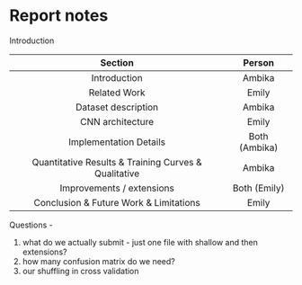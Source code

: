 # Report notes

Introduction


|  Section            |  Person      | 
|:-------------------:|:------:|
| Introduction | Ambika | 
| Related Work     | Emily   | 
| Dataset description | Ambika |
|CNN architecture | Emily |
|Implementation Details | Both (Ambika)|  
|Quantitative Results & Training Curves & Qualitative| Ambika |
|Improvements / extensions | Both (Emily)|
|Conclusion & Future Work & Limitations| Emily |




Questions -
1. what do we actually submit - just one file with shallow and then extensions?
2. how many confusion matrix do we need?
3. our shuffling in cross validation
